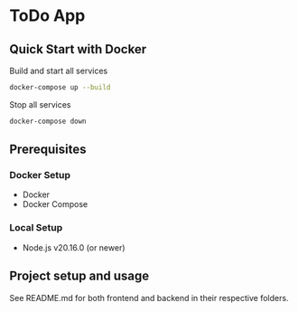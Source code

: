 # ToDo App

## Quick Start with Docker

Build and start all services

```bash
docker-compose up --build
```

Stop all services

```bash
docker-compose down
```

## Prerequisites

### Docker Setup

- Docker
- Docker Compose

### Local Setup

- Node.js v20.16.0 (or newer)

## Project setup and usage

See README.md for both frontend and backend in their respective folders.
